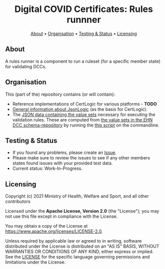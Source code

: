 <h1 align="center">
 Digital COVID Certificates: Rules runnner
</h1>

<p align="center">
    <a href="#about">About</a> •
    <a href="#organisation">Organisation</a> •
    <a href="#testing--status">Testing & Status</a> •
    <a href="#licensing">Licensing</a>
</p>


## About

A rules runner is a component to run a ruleset (for a specific member state) for validating DCCs.


## Organisation

This (part of the) repository contains (or will contain):

* Reference implementations of CertLogic for various platforms - **TODO**
* [General information about JsonLogic](./javascript/jsonlogic) (as the basis for CertLogic).
* The [JSON data containing the value sets](./resources/valueSets.json) necessary for executing the validation rules.
  These are computed from [the value sets in the EHN DCC schema-repository](https://github.com/ehn-digital-green-development/ehn-dgc-schema/tree/main/valuesets) by running the [this script](../rules-runner/resources/prepare-valueSetsJson.sh) on the commandline.


## Testing & Status

- If you found any problems, please create an [Issue](/../../issues).
- Please make sure to review the issues to see if any other members states found issues with your provided test data.
- Current status: Work-In-Progress.


## Licensing

Copyright (c) 2021 Ministry of Health, Welfare and Sport, and all other contributors

Licensed under the **Apache License, Version 2.0** (the "License"); you may not use this file except in compliance with the License.

You may obtain a copy of the License at https://www.apache.org/licenses/LICENSE-2.0.

Unless required by applicable law or agreed to in writing, software distributed under the License is distributed on an "AS IS"
BASIS, WITHOUT WARRANTIES OR CONDITIONS OF ANY KIND, either express or implied. See the [LICENSE](./LICENSE) for the specific
language governing permissions and limitations under the License.

